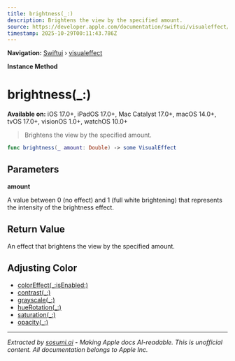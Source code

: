 ```yaml
---
title: brightness(_:)
description: Brightens the view by the specified amount.
source: https://developer.apple.com/documentation/swiftui/visualeffect/brightness(_:)
timestamp: 2025-10-29T00:11:43.786Z
---
```


**Navigation:** [Swiftui](/documentation/swiftui) › [visualeffect](/documentation/swiftui/visualeffect)

**Instance Method**

# brightness(_:)

**Available on:** iOS 17.0+, iPadOS 17.0+, Mac Catalyst 17.0+, macOS 14.0+, tvOS 17.0+, visionOS 1.0+, watchOS 10.0+

> Brightens the view by the specified amount.

```swift
func brightness(_ amount: Double) -> some VisualEffect
```

## Parameters

**amount**

A value between 0 (no effect) and 1 (full white brightening) that represents the intensity of the brightness effect.



## Return Value

An effect that brightens the view by the specified amount.

## Adjusting Color

- [colorEffect(_:isEnabled:)](/documentation/swiftui/visualeffect/coloreffect(_:isenabled:))
- [contrast(_:)](/documentation/swiftui/visualeffect/contrast(_:))
- [grayscale(_:)](/documentation/swiftui/visualeffect/grayscale(_:))
- [hueRotation(_:)](/documentation/swiftui/visualeffect/huerotation(_:))
- [saturation(_:)](/documentation/swiftui/visualeffect/saturation(_:))
- [opacity(_:)](/documentation/swiftui/visualeffect/opacity(_:))

---

*Extracted by [sosumi.ai](https://sosumi.ai) - Making Apple docs AI-readable.*
*This is unofficial content. All documentation belongs to Apple Inc.*
